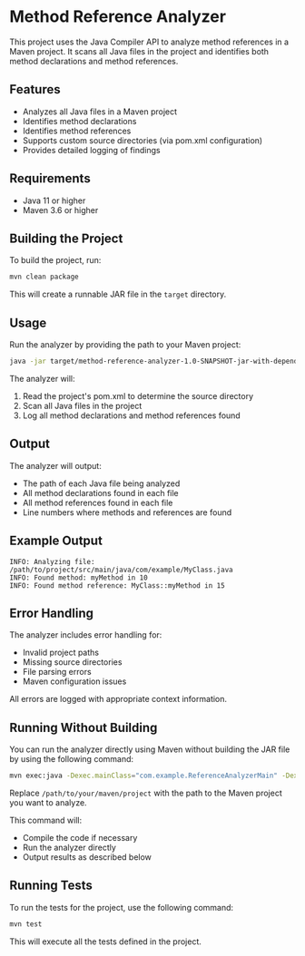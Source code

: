# Method Reference Analyzer

This project uses the Java Compiler API to analyze method references in a Maven project. It scans all Java files in the project and identifies both method declarations and method references.

## Features

- Analyzes all Java files in a Maven project
- Identifies method declarations
- Identifies method references
- Supports custom source directories (via pom.xml configuration)
- Provides detailed logging of findings

## Requirements

- Java 11 or higher
- Maven 3.6 or higher

## Building the Project

To build the project, run:

```bash
mvn clean package
```

This will create a runnable JAR file in the `target` directory.

## Usage

Run the analyzer by providing the path to your Maven project:

```bash
java -jar target/method-reference-analyzer-1.0-SNAPSHOT-jar-with-dependencies.jar /path/to/your/maven/project
```

The analyzer will:
1. Read the project's pom.xml to determine the source directory
2. Scan all Java files in the project
3. Log all method declarations and method references found

## Output

The analyzer will output:
- The path of each Java file being analyzed
- All method declarations found in each file
- All method references found in each file
- Line numbers where methods and references are found

## Example Output

```
INFO: Analyzing file: /path/to/project/src/main/java/com/example/MyClass.java
INFO: Found method: myMethod in 10
INFO: Found method reference: MyClass::myMethod in 15
```

## Error Handling

The analyzer includes error handling for:
- Invalid project paths
- Missing source directories
- File parsing errors
- Maven configuration issues

All errors are logged with appropriate context information. 

## Running Without Building

You can run the analyzer directly using Maven without building the JAR file by using the following command:

```bash
mvn exec:java -Dexec.mainClass="com.example.ReferenceAnalyzerMain" -Dexec.args="/path/to/your/maven/project"
```

Replace `/path/to/your/maven/project` with the path to the Maven project you want to analyze.

This command will:
- Compile the code if necessary
- Run the analyzer directly
- Output results as described below

## Running Tests

To run the tests for the project, use the following command:

```bash
mvn test
```

This will execute all the tests defined in the project. 